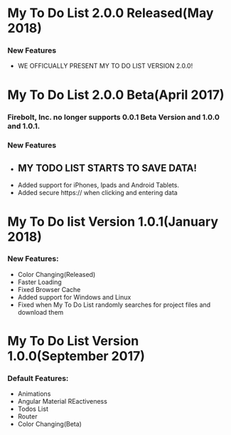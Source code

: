 # My To Do List 2.0.0 Released(May 2018)
### New Features
  * WE OFFICUALLY PRESENT MY TO DO LIST VERSION 2.0.0!

# My To Do List 2.0.0 Beta(April 2017)
### Firebolt, Inc. no longer supports 0.0.1 Beta Version and 1.0.0 and 1.0.1.
### New Features
  * ## MY TODO LIST STARTS TO SAVE DATA!
  * Added support for iPhones, Ipads and Android Tablets.
  * Added secure https:// when clicking and entering data

 # My To Do list Version 1.0.1(January 2018)
 ### New Features:
  * Color Changing(Released)
  * Faster Loading
  * Fixed Browser Cache
  * Added support for Windows and Linux
  * Fixed when My To Do List randomly searches for project files and download them


# My To Do List Version 1.0.0(September 2017)
### Default Features:
  * Animations
  * Angular Material REactiveness
  * Todos List
  * Router
  * Color Changing(Beta)
 
